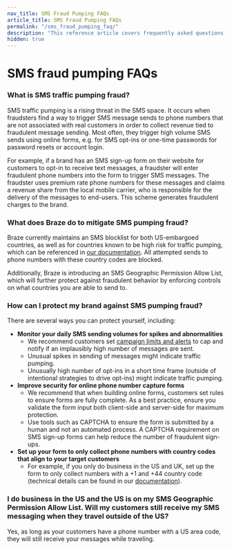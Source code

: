 ```yaml
---
nav_title: SMS Fraud Pumping FAQs
article_title: SMS Fraud Pumping FAQs
permalink: "/sms_fraud_pumping_faq/"
description: "This reference article covers frequently asked questions for SMS fraud pumping."
hidden: true
---
```


# SMS fraud pumping FAQs

### What is SMS traffic pumping fraud?

SMS traffic pumping is a rising threat in the SMS space. It occurs when fraudsters find a way to trigger SMS message sends to phone numbers that are not associated with real customers in order to collect revenue tied to fraudulent message sending. Most often, they trigger high volume SMS sends using online forms, e.g. for SMS opt-ins or one-time passwords for password resets or account login.

For example, if a brand has an SMS sign-up form on their website for customers to opt-in to receive text messages, a fraudster will enter fraudulent phone numbers into the form to trigger SMS messages. The fraudster uses premium rate phone numbers for these messages and claims a revenue share from the local mobile carrier, who is responsible for the delivery of the messages to end-users. This scheme generates fraudulent charges to the brand.

### What does Braze do to mitigate SMS pumping fraud?

Braze currently maintains an SMS blocklist for both US-embargoed countries, as well as for countries known to be high risk for traffic pumping, which can be referenced in [our documentation]({{site.baseurl}}/sms_country_blocklist). All attempted sends to phone numbers with these country codes are blocked.

Additionally, Braze is introducing an SMS Geographic Permission Allow List, which will further protect against fraudulent behavior by enforcing controls on what countries you are able to send to.

### How can I protect my brand against SMS pumping fraud?

There are several ways you can protect yourself, including:
- **Monitor your daily SMS sending volumes for spikes and abnormalities**
    - We recommend customers set [campaign limits and alerts]({{site.baseurl}}/user_guide/engagement_tools/campaigns/managing_campaigns/campaign_alerts/) to cap and notify if an implausibly high number of messages are sent. 
    - Unusual spikes in sending of messages might indicate traffic pumping.  
    - Unusually high number of opt-ins in a short time frame (outside of intentional strategies to drive opt-ins) might indicate traffic pumping.
- **Improve security for online phone number capture forms**
    - We recommend that when building online forms, customers set rules to ensure forms are fully complete. As a best practice, ensure you validate the form input both client-side and server-side for maximum protection.
    - Use tools such as CAPTCHA to ensure the form is submitted by a human and not an automated process. A CAPTCHA requirement on SMS sign-up forms can help reduce the number of fraudulent sign-ups.
- **Set up your form to only collect phone numbers with country codes that align to your target customers**
    - For example, if you only do business in the US and UK, set up the form to only collect numbers with a +1 and +44 country code (technical details can be found in our [documentation]({{site.baseurl}}/user_guide/message_building_by_channel/in-app_messages/drag_and_drop/templates/phone_number_capture/#step-2-customize-your-phone-number-input-component)). 

### I do business in the US and the US is on my SMS Geographic Permission Allow List. Will my customers still receive my SMS messaging when they travel outside of the US? 

Yes, as long as your customers have a phone number with a US area code, they will still receive your messages while traveling.